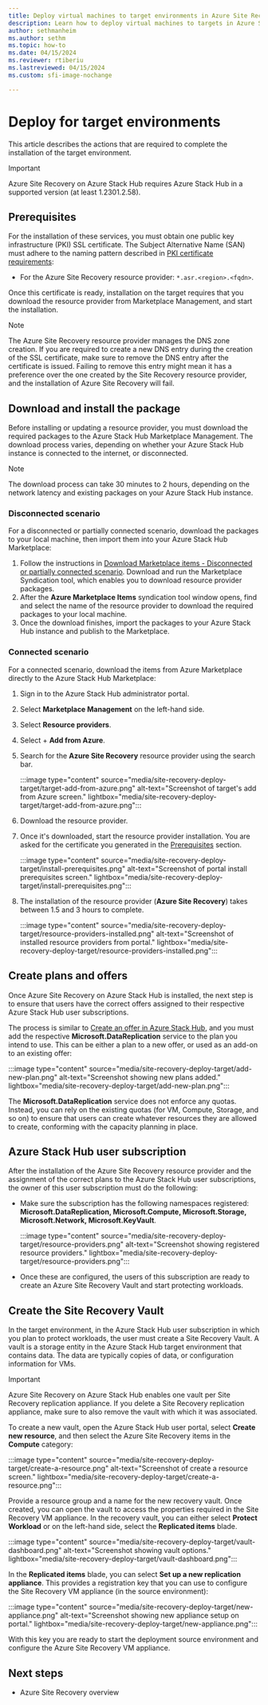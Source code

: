 ```yaml
---
title: Deploy virtual machines to target environments in Azure Site Recovery on Azure Stack Hub
description: Learn how to deploy virtual machines to targets in Azure Site Recovery on Azure Stack Hub. 
author: sethmanheim
ms.author: sethm
ms.topic: how-to
ms.date: 04/15/2024
ms.reviewer: rtiberiu
ms.lastreviewed: 04/15/2024
ms.custom: sfi-image-nochange

---
```



# Deploy for target environments

This article describes the actions that are required to complete the installation of the target environment.

> [!IMPORTANT]
> Azure Site Recovery on Azure Stack Hub requires Azure Stack Hub in a supported version (at least 1.2301.2.58).

## Prerequisites

For the installation of these services, you must obtain one public key infrastructure (PKI) SSL certificate. The Subject Alternative Name (SAN) must adhere to the naming pattern described in [PKI certificate requirements](azure-stack-pki-certs.md):

- For the Azure Site Recovery resource provider: `*.asr.<region>.<fqdn>`.

Once this certificate is ready, installation on the target requires that you download the resource provider from Marketplace Management, and start the installation.

> [!NOTE]
> The Azure Site Recovery resource provider manages the DNS zone creation. If you are required to create a new DNS entry during the creation of the SSL certificate, make sure to remove the DNS entry after the certificate is issued. Failing to remove this entry might mean it has a preference over the one created by the Site Recovery resource provider, and the installation of Azure Site Recovery will fail.

## Download and install the package

Before installing or updating a resource provider, you must download the required packages to the Azure Stack Hub Marketplace Management. The download process varies, depending on whether your Azure Stack Hub instance is connected to the internet, or disconnected.

> [!NOTE]
> The download process can take 30 minutes to 2 hours, depending on the network latency and existing packages on your Azure Stack Hub instance.

### Disconnected scenario

For a disconnected or partially connected scenario, download the packages to your local machine, then import them into your Azure Stack
Hub Marketplace:

1. Follow the instructions in [Download Marketplace items - Disconnected or partially connected scenario](/azure-stack/operator/azure-stack-download-azure-marketplace-item?pivots=state-disconnected). Download and run the Marketplace Syndication tool, which enables you to download resource provider packages.
1. After the **Azure Marketplace Items** syndication tool window opens, find and select the name of the resource provider to download the required packages to your local machine.
1. Once the download finishes, import the packages to your Azure Stack Hub instance and publish to the Marketplace.

### Connected scenario

For a connected scenario, download the items from Azure Marketplace directly to the Azure Stack Hub Marketplace:

1. Sign in to the Azure Stack Hub administrator portal.
1. Select **Marketplace Management** on the left-hand side.
1. Select **Resource providers**.
1. Select + **Add from Azure**.
1. Search for the **Azure Site Recovery** resource provider using the search bar.

   :::image type="content" source="media/site-recovery-deploy-target/target-add-from-azure.png" alt-text="Screenshot of target's add from Azure screen." lightbox="media/site-recovery-deploy-target/target-add-from-azure.png":::

1. Download the resource provider.
1. Once it's downloaded, start the resource provider installation. You are asked for the certificate you generated in the [Prerequisites](#prerequisites) section.

   :::image type="content" source="media/site-recovery-deploy-target/install-prerequisites.png" alt-text="Screenshot of portal install prerequisites screen." lightbox="media/site-recovery-deploy-target/install-prerequisites.png":::

1. The installation of the resource provider (**Azure Site Recovery**) takes between 1.5 and 3 hours to complete.

   :::image type="content" source="media/site-recovery-deploy-target/resource-providers-installed.png" alt-text="Screenshot of installed resource providers from portal." lightbox="media/site-recovery-deploy-target/resource-providers-installed.png":::

## Create plans and offers

Once Azure Site Recovery on Azure Stack Hub is installed, the next step is to ensure that users have the correct offers assigned to their respective Azure Stack Hub user subscriptions.

The process is similar to [Create an offer in Azure Stack Hub](azure-stack-create-offer.md), and you must add the respective **Microsoft.DataReplication** service to the plan you intend to use. This can be either a plan to a new offer, or used as an add-on to an
existing offer:

:::image type="content" source="media/site-recovery-deploy-target/add-new-plan.png" alt-text="Screenshot showing new plans added." lightbox="media/site-recovery-deploy-target/add-new-plan.png":::

The **Microsoft.DataReplication** service does not enforce any quotas. Instead, you can rely on the existing quotas (for VM, Compute,
Storage, and so on) to ensure that users can create whatever resources they are allowed to create, conforming with the capacity planning in
place.

## Azure Stack Hub user subscription

After the installation of the Azure Site Recovery resource provider and the assignment of the correct plans to the Azure Stack Hub user subscriptions, the owner of this user subscription must do the following:

- Make sure the subscription has the following namespaces registered: **Microsoft.DataReplication, Microsoft.Compute, Microsoft.Storage, Microsoft.Network, Microsoft.KeyVault**.

  :::image type="content" source="media/site-recovery-deploy-target/resource-providers.png" alt-text="Screenshot showing registered resource providers." lightbox="media/site-recovery-deploy-target/resource-providers.png":::

- Once these are configured, the users of this subscription are ready to create an Azure Site Recovery Vault and start protecting workloads.

## Create the Site Recovery Vault

In the target environment, in the Azure Stack Hub user subscription in which you plan to protect workloads, the user must create a Site Recovery Vault. A vault is a storage entity in the Azure Stack Hub target environment that contains data. The data are typically copies of data, or configuration information for VMs.

> [!IMPORTANT]
> Azure Site Recovery on Azure Stack Hub enables one vault per Site Recovery replication appliance. If you delete a Site Recovery replication appliance, make sure to also remove the vault with which it was associated.

To create a new vault, open the Azure Stack Hub user portal, select **Create new resource**, and then select the Azure Site Recovery items in
the **Compute** category:

:::image type="content" source="media/site-recovery-deploy-target/create-a-resource.png" alt-text="Screenshot of create a resource screen." lightbox="media/site-recovery-deploy-target/create-a-resource.png":::

Provide a resource group and a name for the new recovery vault. Once created, you can open the vault to access the properties required in the Site Recovery VM appliance. In the recovery vault, you can either select **Protect Workload** or on the left-hand side, select the **Replicated items** blade.

:::image type="content" source="media/site-recovery-deploy-target/vault-dashboard.png" alt-text="Screenshot showing vault options." lightbox="media/site-recovery-deploy-target/vault-dashboard.png":::

In the **Replicated items** blade, you can select **Set up a new replication appliance**. This provides a registration key that you can use to configure the Site Recovery VM appliance (in the source environment):

:::image type="content" source="media/site-recovery-deploy-target/new-appliance.png" alt-text="Screenshot showing new appliance setup on portal." lightbox="media/site-recovery-deploy-target/new-appliance.png":::

With this key you are ready to start the deployment source environment and configure the Azure Site Recovery VM appliance.

## Next steps

- Azure Site Recovery overview
